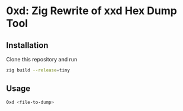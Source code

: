 # 0xd: Zig Rewrite of xxd Hex Dump Tool

## Installation

Clone this repository and run

```sh
zig build --release=tiny
```

## Usage

```sh
0xd <file-to-dump>
```
